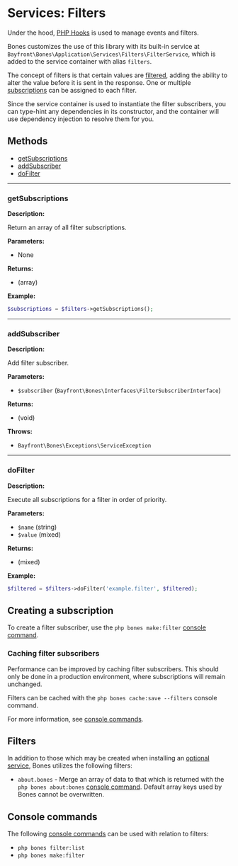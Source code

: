 # Services: Filters

Under the hood, [PHP Hooks](https://github.com/bayfrontmedia/php-hooks) is used to manage events and filters.

Bones customizes the use of this library with its built-in service at `Bayfront\Bones\Application\Services\Filters\FilterService`,
which is added to the service container with alias `filters`.

The concept of filters is that certain values are [filtered](#filters), adding the ability to alter the value
before it is sent in the response. 
One or multiple [subscriptions](#creating-a-subscription) can be assigned to each filter.

Since the service container is used to instantiate the filter subscribers, you can type-hint any dependencies
in its constructor, and the container will use dependency injection to resolve them for you.

## Methods

- [getSubscriptions](#getsubscriptions)
- [addSubscriber](#addsubscriber)
- [doFilter](#dofilter)

<hr />

### getSubscriptions

**Description:**

Return an array of all filter subscriptions.

**Parameters:**

- None

**Returns:**

- (array)

**Example:**

```php
$subscriptions = $filters->getSubscriptions();
```

<hr />

### addSubscriber

**Description:**

Add filter subscriber.

**Parameters:**

- `$subscriber` (`Bayfront\Bones\Interfaces\FilterSubscriberInterface`)

**Returns:**

- (void)

**Throws:**

- `Bayfront\Bones\Exceptions\ServiceException`

<hr />

### doFilter

**Description:**

Execute all subscriptions for a filter in order of priority.

**Parameters:**

- `$name` (string)
- `$value` (mixed)

**Returns:**

- (mixed)

**Example:**

```php
$filtered = $filters->doFilter('example.filter', $filtered);
```

## Creating a subscription

To create a filter subscriber, use the `php bones make:filter` [console command](#console-commands).

### Caching filter subscribers

Performance can be improved by caching filter subscribers.
This should only be done in a production environment, where subscriptions will remain unchanged.

Filters can be cached with the `php bones cache:save --filters` console command.

For more information, see [console commands](../usage/console.md).

## Filters

In addition to those which may be created when installing an [optional service](../README.md), 
Bones utilizes the following filters:

- `about.bones` - Merge an array of data to that which is returned with the `php bones about:bones` [console command](../usage/console.md). 
Default array keys used by Bones cannot be overwritten.

## Console commands

The following [console commands](../usage/console.md) can be used with relation to filters:

- `php bones filter:list`
- `php bones make:filter`